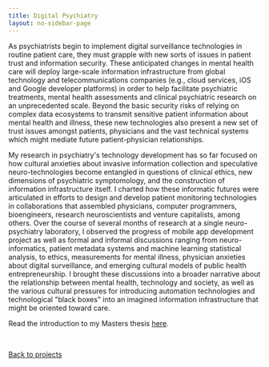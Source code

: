 ```yaml
---
title: Digital Psychiatry
layout: no-sidebar-page
---
```


As psychiatrists begin to implement digital surveillance technologies in routine patient care, they must grapple with new sorts of issues in patient trust and information security. These anticipated changes in mental health care will deploy large-scale information infrastructure from global technology and telecommunications companies (e.g., cloud services, iOS and Google developer platforms) in order to help facilitate psychiatric treatments, mental health assessments and clinical psychiatric research on an unprecedented scale. Beyond the basic security risks of relying on complex data ecosystems to transmit sensitive patient information about mental health and illness, these new technologies also present a new set of trust issues amongst patients, physicians and the vast technical systems which might mediate future patient-physician relationships. 

My research in psychiatry's technology development has so far focused on how cultural anxieties about invasive information collection and speculative neuro-technologies become entangled in questions of clinical ethics, new dimensions of psychiatric symptomology, and the construction of information infrastructure itself. I charted how these informatic futures were articulated in efforts to design and develop patient monitoring technologies in collaborations that assembled physicians, computer programmers, bioengineers, research neuroscientists and venture capitalists, among others. Over the course of several months of research at a single neuro-psychiatry laboratory, I observed the progress of mobile app development project as well as formal and informal discussions ranging from neuro-informatics, patient metadata systems and machine learning statistical analysis, to ethics, measurements for mental illness, physician anxieties about digital surveillance, and emerging cultural models of public health entrepreneurship. I brought these discussions into a broader narrative about the relationship between mental health, technology and society, as well as the various cultural pressures for introducing automation technologies and technological "black boxes" into an imagined information infrastructure that might be oriented toward care.

Read the introduction to my Masters thesis [here](/assets/bailey_writing_sample_MA_3-11-18.pdf).

<br>

[Back to projects](../)
